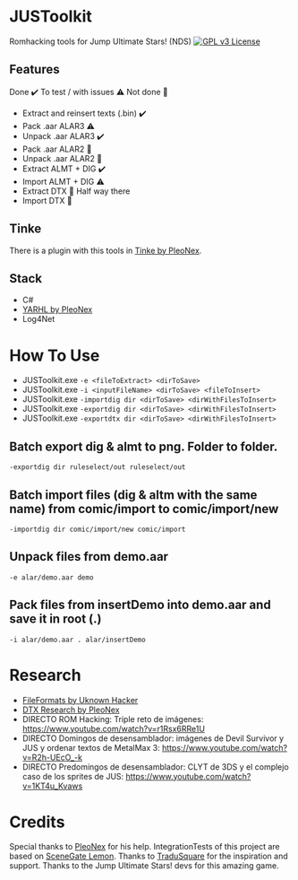 # JUSToolkit
Romhacking tools for Jump Ultimate Stars! (NDS)
[![GPL v3 License](https://img.shields.io/badge/license-GPL%20V3-blue.svg?style=flat)](http://www.gnu.org/copyleft/gpl.html)

## Features

Done ✔️
To test / with issues ⚠️
Not done 🛑

- Extract and reinsert texts (.bin) ✔️
- Pack .aar ALAR3 ⚠️
- Unpack .aar ALAR3 ✔️
- Pack .aar ALAR2 🛑
- Unpack .aar ALAR2 🛑
- Extract ALMT + DIG ✔️
- Import ALMT + DIG ⚠️
- Extract DTX 🛑 Half way there
- Import DTX 🛑

## Tinke
There is a plugin with this tools in [Tinke by PleoNex](https://github.com/pleonex/tinke).

## Stack
- C#
- [YARHL by PleoNex](https://github.com/SceneGate/Yarhl)
- Log4Net

# How To Use

- JUSToolkit.exe `-e <fileToExtract> <dirToSave>`
- JUSToolkit.exe `-i <inputFileName> <dirToSave> <fileToInsert>`
- JUSToolkit.exe `-importdig dir <dirToSave> <dirWithFilesToInsert>`
- JUSToolkit.exe `-exportdig dir <dirToSave> <dirWithFilesToInsert>`
- JUSToolkit.exe `-exportdtx dir <dirToSave> <dirWithFilesToInsert>`

## Batch export dig & almt to png. Folder to folder.
`-exportdig dir ruleselect/out ruleselect/out`

## Batch import files (dig & altm with the same name) from comic/import to comic/import/new
`-importdig dir comic/import/new comic/import`

## Unpack files from demo.aar
`-e alar/demo.aar demo`

## Pack files from insertDemo into demo.aar and save it in root (.)
`-i alar/demo.aar . alar/insertDemo`

# Research
- [FileFormats by Uknown Hacker](FileFormats.md)
- [DTX Research by PleoNex](dtx-research.md)
- DIRECTO ROM Hacking: Triple reto de imágenes: https://www.youtube.com/watch?v=r1Rsx6RRe1U
- DIRECTO Domingos de desensamblador: imágenes de Devil Survivor y JUS y ordenar textos de MetalMax 3: https://www.youtube.com/watch?v=R2h-UEcO_-k
- DIRECTO Predomingos de desensamblador: CLYT de 3DS y el complejo caso de los sprites de JUS: https://www.youtube.com/watch?v=1KT4u_Kvaws 

# Credits
Special thanks to [PleoNex](https://github.com/pleonex) for his help. IntegrationTests of this project are based on [SceneGate Lemon](https://github.com/SceneGate/Lemon).
Thanks to [TraduSquare](https://tradusquare.es) for the inspiration and support.
Thanks to the Jump Ultimate Stars! devs for this amazing game.
